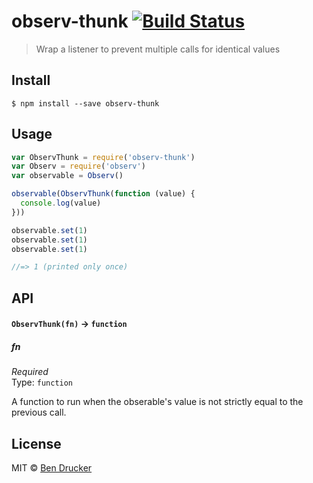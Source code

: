 # observ-thunk [![Build Status](https://travis-ci.org/bendrucker/observ-thunk.svg?branch=master)](https://travis-ci.org/bendrucker/observ-thunk)

> Wrap a listener to prevent multiple calls for identical values


## Install

```
$ npm install --save observ-thunk
```


## Usage

```js
var ObservThunk = require('observ-thunk')
var Observ = require('observ')
var observable = Observ()

observable(ObservThunk(function (value) {
  console.log(value)  
}))

observable.set(1)
observable.set(1)
observable.set(1)

//=> 1 (printed only once)
```

## API

#### `ObservThunk(fn)` -> `function`

##### fn

*Required*  
Type: `function`

A function to run when the obserable's value is not strictly equal to the previous call.


## License

MIT © [Ben Drucker](http://bendrucker.me)
